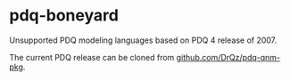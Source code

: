 # pdq-boneyard

Unsupported PDQ modeling languages based on PDQ 4 release of 2007.

The current PDQ release can be cloned from [github.com/DrQz/pdq-qnm-pkg](https://github.com/DrQz/pdq-qnm-pkg).

